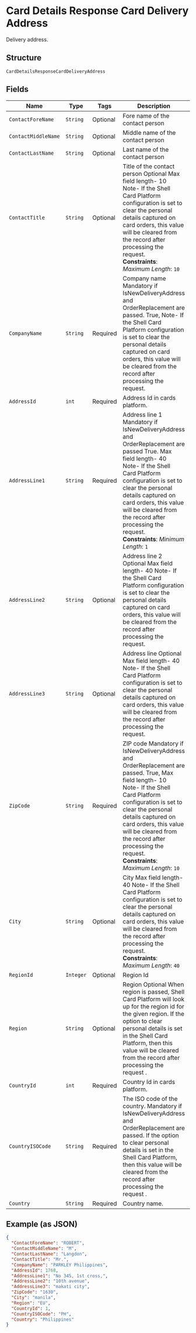 
# Card Details Response Card Delivery Address

Delivery address.

## Structure

`CardDetailsResponseCardDeliveryAddress`

## Fields

| Name | Type | Tags | Description | Getter | Setter |
|  --- | --- | --- | --- | --- | --- |
| `ContactForeName` | `String` | Optional | Fore name of the contact person | String getContactForeName() | setContactForeName(String contactForeName) |
| `ContactMiddleName` | `String` | Optional | Middle name of the contact person | String getContactMiddleName() | setContactMiddleName(String contactMiddleName) |
| `ContactLastName` | `String` | Optional | Last name of the contact person | String getContactLastName() | setContactLastName(String contactLastName) |
| `ContactTitle` | `String` | Optional | Title of the contact person Optional Max field length- 10 Note- If the Shell Card Platform configuration is set to clear the personal details captured on card orders, this value will be cleared from the record after processing the request.<br>**Constraints**: *Maximum Length*: `10` | String getContactTitle() | setContactTitle(String contactTitle) |
| `CompanyName` | `String` | Required | Company name Mandatory if IsNewDeliveryAddress and OrderReplacement are passed. True, Note- If the Shell Card Platform configuration is set to clear the personal details captured on card orders, this value will be cleared from the record after processing the request. | String getCompanyName() | setCompanyName(String companyName) |
| `AddressId` | `int` | Required | Address Id in cards platform. | int getAddressId() | setAddressId(int addressId) |
| `AddressLine1` | `String` | Required | Address line 1 Mandatory if IsNewDeliveryAddress and OrderReplacement are passed True. Max field length- 40 Note- If the Shell Card Platform configuration is set to clear the personal details captured on card orders, this value will be cleared from the record after processing the request.<br>**Constraints**: *Minimum Length*: `1` | String getAddressLine1() | setAddressLine1(String addressLine1) |
| `AddressLine2` | `String` | Optional | Address line 2 Optional Max field length- 40 Note- If the Shell Card Platform configuration is set to clear the personal details captured on card orders, this value will be cleared from the record after processing the request. | String getAddressLine2() | setAddressLine2(String addressLine2) |
| `AddressLine3` | `String` | Optional | Address line Optional Max field length- 40 Note- If the Shell Card Platform configuration is set to clear the personal details captured on card orders, this value will be cleared from the record after processing the request. | String getAddressLine3() | setAddressLine3(String addressLine3) |
| `ZipCode` | `String` | Required | ZIP code Mandatory if IsNewDeliveryAddress and OrderReplacement are passed. True, Max field length- 10 Note- If the Shell Card Platform configuration is set to clear the personal details captured on card orders, this value will be cleared from the record after processing the request.<br>**Constraints**: *Maximum Length*: `10` | String getZipCode() | setZipCode(String zipCode) |
| `City` | `String` | Optional | City Max field length- 40 Note- If the Shell Card Platform configuration is set to clear the personal details captured on card orders, this value will be cleared from the record after processing the request.<br>**Constraints**: *Maximum Length*: `40` | String getCity() | setCity(String city) |
| `RegionId` | `Integer` | Optional | Region Id | Integer getRegionId() | setRegionId(Integer regionId) |
| `Region` | `String` | Optional | Region Optional When region is passed, Shell Card Platform will look up for the region id for the given region.  If the option to clear personal details is set in the Shell Card Platform, then this value will be cleared from the record after processing the request . | String getRegion() | setRegion(String region) |
| `CountryId` | `int` | Required | Country Id in cards platform. | int getCountryId() | setCountryId(int countryId) |
| `CountryISOCode` | `String` | Required | The ISO code of the country. Mandatory if IsNewDeliveryAddress and OrderReplacement are passed. If the option to clear personal details is set in the Shell Card Platform, then this value will be cleared from the record after processing the request . | String getCountryISOCode() | setCountryISOCode(String countryISOCode) |
| `Country` | `String` | Required | Country name. | String getCountry() | setCountry(String country) |

## Example (as JSON)

```json
{
  "ContactForeName": "ROBERT",
  "ContactMiddleName": "M",
  "ContactLastName": "Langdon",
  "ContactTitle": "Mr.",
  "CompanyName": "PARKLEY Philippines",
  "AddressId": 1768,
  "AddressLine1": "No 345, 1st cross,",
  "AddressLine2": "10th avenue",
  "AddressLine3": "makati city",
  "ZipCode": "1630",
  "City": "manila",
  "Region": "EU",
  "CountryId": 1,
  "CountryISOCode": "PH",
  "Country": "Philippines"
}
```

